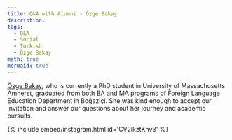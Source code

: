 ```yaml
---
title: Q&A with Alumni - Özge Bakay
description:
tags:
  - Q&A
  - Social
  - Turkish
  - Özge Bakay
math: true
mermaid: true
---
```


[Özge Bakay](https://websites.umass.edu/obakay/), who is currently a PhD student in University of Massachusetts Amherst, graduated from both BA and MA programs of Foreign Language Education Department in Boğaziçi. She was kind enough to accept our invitation and answer our questions about her journey and academic pursuits.

{% include embed/instagram.html id='CV2lkztKhv3' %}